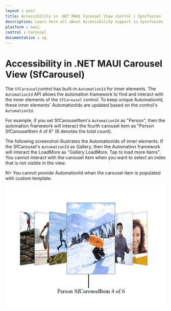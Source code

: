 ```yaml
---
layout : post
title: Accessibility in .NET MAUI Carousel View control | Syncfusion
description: Learn here all about Accessibility support in Syncfusion .NET MAUI Carousel View (SfCarousel) control and more.
platform : maui
control : Carousel
documentation : ug
---
```


# Accessibility in .NET MAUI Carousel View (SfCarousel)

The `SfCarousel`control has built-in `AutomationId` for inner elements. The `AutomationId` API allows the automation framework to find and interact with the inner elements of the `SfCarousel` control. To keep unique AutomationId, these inner elements' AutomationIds are updated based on the control's `AutomationId`.

 For example, if you set SfCarouselItem's `AutomationId` as "Person", then the automation framework will interact the fourth carousel item as "Person SfCarouselItem 4 of 6" (6 denotes the total count). 
 
 The following screenshot illustrates the AutomationIds of inner elements. If the SfCarousel's `AutomationId` as Gallery, then the Automation framework will interact the LoadMore as "Gallery LoadMore. Tap to load more items". You cannot interact with the carousel item when you want to select an index that is not visible in the view.

 N> You cannot provide AutomationId when the carousel item is populated with custom template.

![AutomationId Image](images/AutomationId.png)
